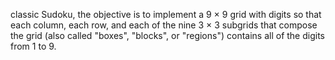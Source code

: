 classic Sudoku, the objective is to implement a 9 × 9 grid with digits so that each column, each row, and each of the nine 3 × 3 subgrids 
that compose the grid (also called "boxes", "blocks", or "regions") contains all of the digits from 1 to 9.
